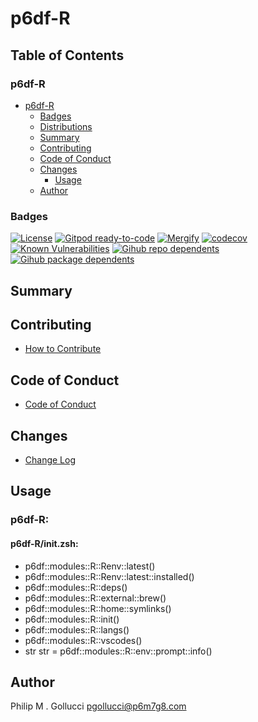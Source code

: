 # p6df-R

## Table of Contents


### p6df-R
- [p6df-R](#p6df-R)
  - [Badges](#badges)
  - [Distributions](#distributions)
  - [Summary](#summary)
  - [Contributing](#contributing)
  - [Code of Conduct](#code-of-conduct)
  - [Changes](#changes)
    - [Usage](#usage)
  - [Author](#author)

### Badges

[![License](https://img.shields.io/badge/License-Apache%202.0-yellowgreen.svg)](https://opensource.org/licenses/Apache-2.0)
[![Gitpod ready-to-code](https://img.shields.io/badge/Gitpod-ready--to--code-blue?logo=gitpod)](https://gitpod.io/#https://github.com/p6m7g8/p6df-R)
[![Mergify](https://img.shields.io/endpoint.svg?url=https://gh.mergify.io/badges/p6m7g8/p6df-R/&style=flat)](https://mergify.io)
[![codecov](https://codecov.io/gh/p6m7g8/p6df-R/branch/master/graph/badge.svg?token=14Yj1fZbew)](https://codecov.io/gh/p6m7g8/p6df-R)
[![Known Vulnerabilities](https://snyk.io/test/github/p6m7g8/p6df-R/badge.svg?targetFile=package.json)](https://snyk.io/test/github/p6m7g8/p6df-R?targetFile=package.json)
[![Gihub repo dependents](https://badgen.net/github/dependents-repo/p6m7g8/p6df-R)](https://github.com/p6m7g8/p6df-R/network/dependents?dependent_type=REPOSITORY)
[![Gihub package dependents](https://badgen.net/github/dependents-pkg/p6m7g8/p6df-R)](https://github.com/p6m7g8/p6df-R/network/dependents?dependent_type=PACKAGE)

## Summary

## Contributing

- [How to Contribute](CONTRIBUTING.md)

## Code of Conduct

- [Code of Conduct](https://github.com/p6m7g8/.github/blob/master/CODE_OF_CONDUCT.md)

## Changes

- [Change Log](CHANGELOG.md)

## Usage

### p6df-R:

#### p6df-R/init.zsh:

- p6df::modules::R::Renv::latest()
- p6df::modules::R::Renv::latest::installed()
- p6df::modules::R::deps()
- p6df::modules::R::external::brew()
- p6df::modules::R::home::symlinks()
- p6df::modules::R::init()
- p6df::modules::R::langs()
- p6df::modules::R::vscodes()
- str str = p6df::modules::R::env::prompt::info()



## Author

Philip M . Gollucci <pgollucci@p6m7g8.com>
